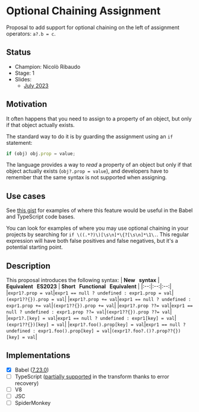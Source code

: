 # Optional Chaining Assignment

Proposal to add support for optional chaining on the left of assignment operators: `a?.b = c`.

## Status

- Champion: Nicolò Ribaudo
- Stage: 1
- Slides:
  - [July 2023](https://docs.google.com/presentation/d/1KL9MRyxprgXDEsxT8Ddrdro074L3fQm88zXHsWL-Dwk)

## Motivation

It often happens that you need to assign to a property of an object, but only if that object actually exists.

The standard way to do it is by guarding the assignment using an `if` statement:
```js
if (obj) obj.prop = value;
```

The language provides a way to _read_ a property of an object but only if that object actually exists (`obj?.prop = value`), and developers have to remember that the same syntax is not supported when assigning.

## Use cases

See [this gist](https://gist.github.com/nicolo-ribaudo/d264e424b618e7deaeca1d6e4f16a7c0) for examples of where this feature would be useful in the Babel and TypeScript code bases.

You can look for examples of where you may use optional chaining in your projects by searching for `if \((.*?)\)[\s\n]*\{?[\s\n]*\1\.`. This regular expression will have both false positives and false negatives, but it's a potential starting point.

## Description

This proposal introduces the following syntax:
| **New⠀syntax** | **Equivalent⠀ES2023** | **Short⠀Functional⠀Equivalent** |
|:--:|:--:|:--:|
|`expr1?.prop = val`|`expr1 == null ? undefined : expr1.prop = val`|`(expr1??{}).prop = val`|
|`expr1?.prop += val`|`expr1 == null ? undefined : expr1.prop += val`|`(expr1??{}).prop += val`|
|`expr1?.prop ??= val`|`expr1 == null ? undefined : expr1.prop ??= val`|`(expr1??{}).prop ??= val`|
|`expr1?.[key] = val`|`expr1 == null ? undefined : expr1[key] = val`|`(expr1??{})[key] = val`|
|`expr1?.foo().prop[key] = val`|`expr1 == null ? undefined : expr1.foo().prop[key] = val`|`(expr1?.foo?.()?.prop??{})[key] = val`|

## Implementations

- [X] Babel ([7.23.0](https://babeljs.io/blog/2023/09/25/7.23.0#optional-chaining-assignment-15751))
- [ ] TypeScript ([partially supported](https://www.typescriptlang.org/play?#code/DYUwLgBAhgXBB2BXYwIB8IG8IA85IFsAjEAJwgF8BuAKBqgH4A6HCAXggEZbGWIBqDgGZaQA) in the transform thanks to error recovery)
- [ ] V8
- [ ] JSC
- [ ] SpiderMonkey
